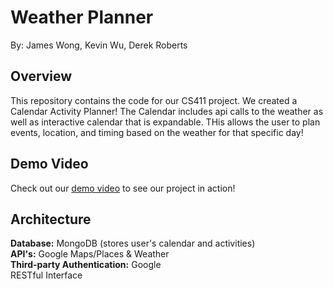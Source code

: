# Weather Planner

By: James Wong, Kevin Wu, Derek Roberts

## Overview

This repository contains the code for our CS411 project. We created a Calendar Activity Planner! The Calendar includes api calls to the weather as well as interactive calendar that is expandable. THis allows the user to plan events, location, and timing based on the weather for that specific day!

## Demo Video

Check out our [demo video](https://youtu.be/_89C_2mAZuw) to see our project in action!

## Architecture

**Database:** MongoDB (stores user's calendar and activities) <br>
**API's:** Google Maps/Places & Weather <br>
**Third-party Authentication:** Google <br> 
RESTful Interface
